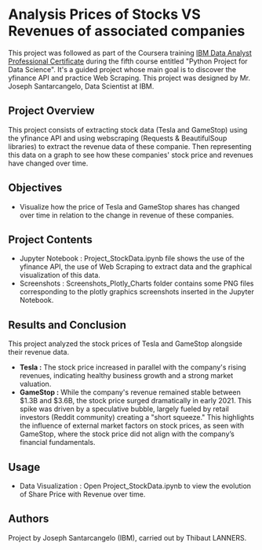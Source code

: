 # Analysis Prices of Stocks VS Revenues of associated companies

This project was followed as part of the Coursera training [IBM Data Analyst Professional Certificate](https://www.coursera.org/professional-certificates/ibm-data-analyst?) during the fifth course entitled "Python Project for Data Science". It's a guided project whose main goal is to discover the yfinance API and practice Web Scraping.
This project was designed by Mr. Joseph Santarcangelo, Data Scientist at IBM.

## Project Overview
This project consists of extracting stock data (Tesla and GameStop) using the yfinance API and using webscraping (Requests & BeautifulSoup libraries) to extract the revenue data of these companie. Then representing this data on a graph to see how these companies' stock price and revenues have changed over time.

## Objectives
- Visualize how the price of Tesla and GameStop shares has changed over time in relation to the change in revenue of these companies.

## Project Contents
- Jupyter Notebook : Project_StockData.ipynb file shows the use of the yfinance API, the use of Web Scraping to extract data and the graphical visualization of this data.
- Screenshots : Screenshots_Plotly_Charts folder contains some PNG files corresponding to the plotly graphics screenshots inserted in the Jupyter Notebook.

## Results and Conclusion
This project analyzed the stock prices of Tesla and GameStop alongside their revenue data.
- **Tesla :** The stock price increased in parallel with the company's rising revenues, indicating healthy business growth and a strong market valuation.
- **GameStop :** While the company's revenue remained stable between $1.3B and $3.6B, the stock price surged dramatically in early 2021. This spike was driven by a speculative bubble, largely fueled by retail investors (Reddit community) creating a "short squeeze."
This highlights the influence of external market factors on stock prices, as seen with GameStop, where the stock price did not align with the company’s financial fundamentals.

## Usage 
- Data Visualization : Open Project_StockData.ipynb to view the evolution of Share Price with Revenue over time.

## Authors
Project by Joseph Santarcangelo (IBM), carried out by Thibaut LANNERS.

